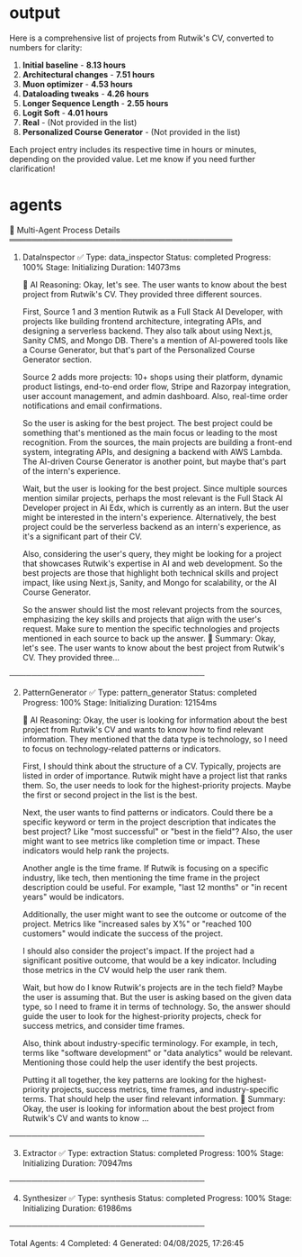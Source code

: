 # output 
Here is a comprehensive list of projects from Rutwik's CV, converted to numbers for clarity:

1. **Initial baseline** - **8.13 hours**  
2. **Architectural changes** - **7.51 hours**  
3. **Muon optimizer** - **4.53 hours**  
4. **Dataloading tweaks** - **4.26 hours**  
5. **Longer Sequence Length** - **2.55 hours**  
6. **Logit Soft** - **4.01 hours**  
7. **Real** - (Not provided in the list)  
8. **Personalized Course Generator** - (Not provided in the list)  

Each project entry includes its respective time in hours or minutes, depending on the provided value. Let me know if you need further clarification!

# agents 

 🤖 Multi-Agent Process Details
════════════════════════════════════════

1. DataInspector ✅
   Type: data_inspector
   Status: completed
   Progress: 100%
   Stage: Initializing
   Duration: 14073ms
   
   💭 AI Reasoning:
   Okay, let's see. The user wants to know about the best project from Rutwik's CV. They provided three different sources. 
   
   First, Source 1 and 3 mention Rutwik as a Full Stack AI Developer, with projects like building frontend architecture, integrating APIs, and designing a serverless backend. They also talk about using Next.js, Sanity CMS, and Mongo DB. There's a mention of AI-powered tools like a Course Generator, but that's part of the Personalized Course Generator section.
   
   Source 2 adds more projects: 10+ shops using their platform, dynamic product listings, end-to-end order flow, Stripe and Razorpay integration, user account management, and admin dashboard. Also, real-time order notifications and email confirmations. 
   
   So the user is asking for the best project. The best project could be something that's mentioned as the main focus or leading to the most recognition. From the sources, the main projects are building a front-end system, integrating APIs, and designing a backend with AWS Lambda. The AI-driven Course Generator is another point, but maybe that's part of the intern's experience. 
   
   Wait, but the user is looking for the best project. Since multiple sources mention similar projects, perhaps the most relevant is the Full Stack AI Developer project in Ai Edx, which is currently as an intern. But the user might be interested in the intern's experience. Alternatively, the best project could be the serverless backend as an intern's experience, as it's a significant part of their CV. 
   
   Also, considering the user's query, they might be looking for a project that showcases Rutwik's expertise in AI and web development. So the best projects are those that highlight both technical skills and project impact, like using Next.js, Sanity, and Mongo for scalability, or the AI Course Generator. 
   
   So the answer should list the most relevant projects from the sources, emphasizing the key skills and projects that align with the user's request. Make sure to mention the specific technologies and projects mentioned in each source to back up the answer.
   📝 Summary: Okay, let's see. The user wants to know about the best project from Rutwik's CV. They provided three...

───────────────────────────────────

2. PatternGenerator ✅
   Type: pattern_generator
   Status: completed
   Progress: 100%
   Stage: Initializing
   Duration: 12154ms
   
   💭 AI Reasoning:
   Okay, the user is looking for information about the best project from Rutwik's CV and wants to know how to find relevant information. They mentioned that the data type is technology, so I need to focus on technology-related patterns or indicators.
   
   First, I should think about the structure of a CV. Typically, projects are listed in order of importance. Rutwik might have a project list that ranks them. So, the user needs to look for the highest-priority projects. Maybe the first or second project in the list is the best.
   
   Next, the user wants to find patterns or indicators. Could there be a specific keyword or term in the project description that indicates the best project? Like "most successful" or "best in the field"? Also, the user might want to see metrics like completion time or impact. These indicators would help rank the projects.
   
   Another angle is the time frame. If Rutwik is focusing on a specific industry, like tech, then mentioning the time frame in the project description could be useful. For example, "last 12 months" or "in recent years" would be indicators.
   
   Additionally, the user might want to see the outcome or outcome of the project. Metrics like "increased sales by X%" or "reached 100 customers" would indicate the success of the project.
   
   I should also consider the project's impact. If the project had a significant positive outcome, that would be a key indicator. Including those metrics in the CV would help the user rank them.
   
   Wait, but how do I know Rutwik's projects are in the tech field? Maybe the user is assuming that. But the user is asking based on the given data type, so I need to frame it in terms of technology. So, the answer should guide the user to look for the highest-priority projects, check for success metrics, and consider time frames.
   
   Also, think about industry-specific terminology. For example, in tech, terms like "software development" or "data analytics" would be relevant. Mentioning those could help the user identify the best projects.
   
   Putting it all together, the key patterns are looking for the highest-priority projects, success metrics, time frames, and industry-specific terms. That should help the user find relevant information.
   📝 Summary: Okay, the user is looking for information about the best project from Rutwik's CV and wants to know ...

───────────────────────────────────

3. Extractor ✅
   Type: extraction
   Status: completed
   Progress: 100%
   Stage: Initializing
   Duration: 70947ms

───────────────────────────────────

4. Synthesizer ✅
   Type: synthesis
   Status: completed
   Progress: 100%
   Stage: Initializing
   Duration: 61986ms

───────────────────────────────────

Total Agents: 4
Completed: 4
Generated: 04/08/2025, 17:26:45
